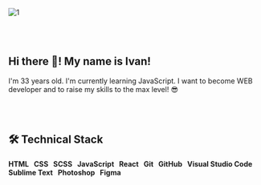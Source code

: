 ![1](https://user-images.githubusercontent.com/75698396/142399316-1bb7b3bc-ca85-4f9b-8ee6-4e5633f08d21.jpg)




</br>
</br>


 ## Hi there 👋! My name is Ivan!
 I'm 33 years old. I'm currently learning JavaScript. I want to become WEB developer and to raise my skills to the max level!
 😎
 
</br>
</br>

## 🛠 Technical Stack

#### HTML &nbsp; CSS &nbsp; SCSS &nbsp; JavaScript &nbsp; React &nbsp; Git &nbsp; GitHub &nbsp; Visual Studio Code &nbsp; Sublime Text &nbsp; Photoshop &nbsp; Figma




